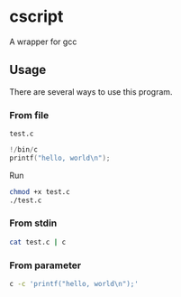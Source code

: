 # cscript

A wrapper for gcc

## Usage

There are several ways to use this program.

### From file

`test.c`
```c
!/bin/c
printf("hello, world\n");
```

Run
```sh
chmod +x test.c
./test.c
```

### From stdin

```sh
cat test.c | c
```

### From parameter

```sh
c -c 'printf("hello, world\n");'
```


